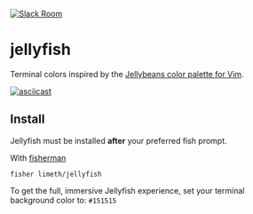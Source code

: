 [![Slack Room][slack-badge]][slack-link]

# jellyfish

Terminal colors inspired by the [Jellybeans color palette for Vim](https://github.com/nanotech/jellybeans.vim).

[![asciicast](https://asciinema.org/a/41180.png)](https://asciinema.org/a/41180)

## Install

Jellyfish must be installed **after** your preferred fish prompt.

With [fisherman]

```
fisher limeth/jellyfish
```

To get the full, immersive Jellyfish experience, set your terminal background
color to: `#151515`

[slack-link]: https://fisherman-wharf.herokuapp.com/
[slack-badge]: https://fisherman-wharf.herokuapp.com/badge.svg
[fisherman]: https://github.com/fisherman/fisherman
